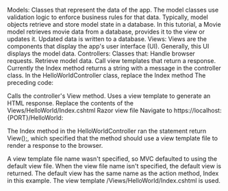Models: Classes that represent the data of the app. The model classes use validation logic to enforce business rules for that data. Typically, model objects retrieve and store model state in a database. In this tutorial, a Movie model retrieves movie data from a database, provides it to the view or updates it. Updated data is written to a database.
Views: Views are the components that display the app's user interface (UI). Generally, this UI displays the model data.
Controllers: Classes that:
Handle browser requests.
Retrieve model data.
Call view templates that return a response.
Currently the Index method returns a string with a message in the controller class. In the HelloWorldController class, replace the Index method
The preceding code:

Calls the controller's View method.
Uses a view template to generate an HTML response.
Replace the contents of the Views/HelloWorld/Index.cshtml Razor view file 
Navigate to https://localhost:{PORT}/HelloWorld:

The Index method in the HelloWorldController ran the statement return View();, which specified that the method should use a view template file to render a response to the browser.

A view template file name wasn't specified, so MVC defaulted to using the default view file. When the view file name isn't specified, the default view is returned. The default view has the same name as the action method, Index in this example. The view template /Views/HelloWorld/Index.cshtml is used.
